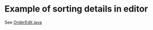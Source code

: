 # Example of sorting details in editor

See [OrderEdit.java](https://github.com/knstvk/cuba-sample-sort-composition/blob/master/modules/web/src/com/company/sales/web/order/OrderEdit.java)
